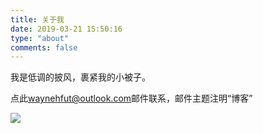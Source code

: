 ```yaml
---
title: 关于我
date: 2019-03-21 15:50:16
type: "about"
comments: false
---
```

我是低调的披风，裹紧我的小被子。

点此[waynehfut@outlook.com](mailto:waynehfut@outlook.com)邮件联系，邮件主题注明“博客”

![](https://i.imgur.com/ArLNSe4.png)